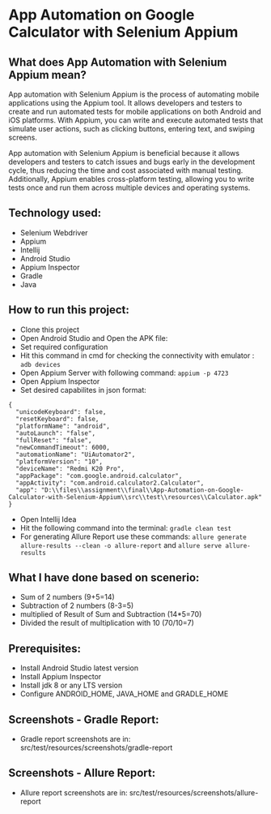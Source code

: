 # App Automation on Google Calculator with Selenium Appium

## What does App Automation with Selenium Appium mean?

App automation with Selenium Appium is the process of automating mobile applications using the Appium tool. It allows developers and testers to create and run automated tests for mobile applications on both Android and iOS platforms. With Appium, you can write and execute automated tests that simulate user actions, such as clicking buttons, entering text, and swiping screens.

App automation with Selenium Appium is beneficial because it allows developers and testers to catch issues and bugs early in the development cycle, thus reducing the time and cost associated with manual testing. Additionally, Appium enables cross-platform testing, allowing you to write tests once and run them across multiple devices and operating systems.

## Technology used:

- Selenium Webdriver
- Appium
- Intellij 
- Android Studio
- Appium Inspector
- Gradle
- Java

## How to run this project:

- Clone this project
- Open Android Studio and Open the APK file:
- Set required configuration 
- Hit this command in cmd for checking the connectivity with emulator : ``adb devices``
- Open Appium Server with following command: ```appium -p 4723```
- Open Appium Inspector
- Set desired capabilites in json format:
``` 
{
  "unicodeKeyboard": false,
  "resetKeyboard": false,
  "platformName": "android",
  "autoLaunch": "false",
  "fullReset": "false",
  "newCommandTimeout": 6000,
  "automationName": "UiAutomator2",
  "platformVersion": "10",
  "deviceName": "Redmi K20 Pro",
  "appPackage": "com.google.android.calculator",
  "appActivity": "com.android.calculator2.Calculator",
  "app": "D:\\files\\assignment\\final\\App-Automation-on-Google-Calculator-with-Selenium-Appium\\src\\test\\resources\\Calculator.apk"
}
```
- Open Intellij Idea
- Hit the following command into the terminal: ```gradle clean test```
- For generating Allure Report use these commands: ```allure generate allure-results --clean -o allure-report``` and ```allure serve allure-results```


## What I have done based on scenerio:

- Sum of 2 numbers (9+5=14)
- Subtraction of 2 numbers (8-3=5)
- multiplied of Result of Sum and Subtraction (14*5=70)
- Divided the result of multiplication with 10 (70/10=7)

## Prerequisites:

- Install Android Studio latest version
- Install Appium Inspector
- Install jdk 8 or any LTS version
- Configure ANDROID_HOME, JAVA_HOME and GRADLE_HOME

## Screenshots - Gradle Report:

- Gradle report screenshots are in: src/test/resources/screenshots/gradle-report

## Screenshots - Allure Report:

- Allure report screenshots are in: src/test/resources/screenshots/allure-report

